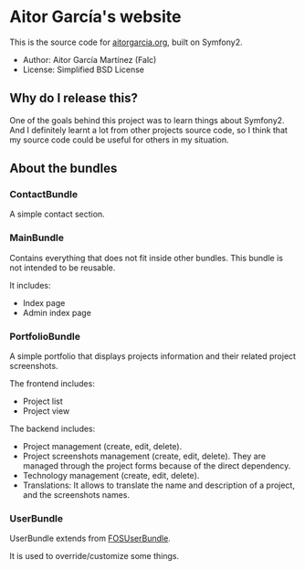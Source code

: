 # Aitor García's website

This is the source code for [aitorgarcia.org](http://aitorgarcia.org), built on Symfony2.

* Author: Aitor García Martínez (Falc)
* License: Simplified BSD License

## Why do I release this?

One of the goals behind this project was to learn things about Symfony2. And I definitely learnt a lot from other projects source code, so I think that my source code could be useful for others in my situation.

## About the bundles

### ContactBundle

A simple contact section.

### MainBundle

Contains everything that does not fit inside other bundles. This bundle is not intended to be reusable.

It includes:

* Index page
* Admin index page

### PortfolioBundle

A simple portfolio that displays projects information and their related project screenshots.

The frontend includes:

* Project list
* Project view

The backend includes:

* Project management (create, edit, delete).
* Project screenshots management (create, edit, delete). They are managed through the project forms because of the direct dependency.
* Technology management (create, edit, delete).
* Translations: It allows to translate the name and description of a project, and the screenshots names.

### UserBundle

UserBundle extends from [FOSUserBundle](https://github.com/FriendsOfSymfony/FOSUserBundle).

It is used to override/customize some things.
